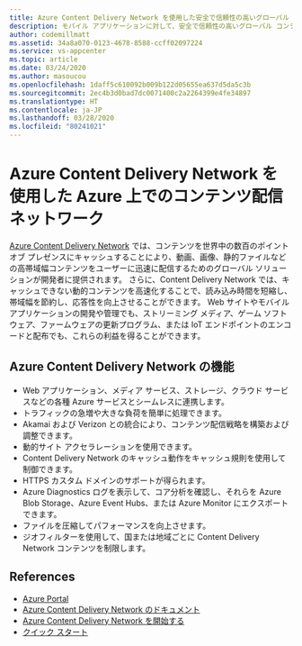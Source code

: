 ```yaml
---
title: Azure Content Delivery Network を使用した安全で信頼性の高いグローバル コンテンツ配信と高速化
description: モバイル アプリケーションに対して、安全で信頼性の高いグローバル コンテンツ配信を作成するためのサービスについて説明します。
author: codemillmatt
ms.assetid: 34a8a070-0123-4678-8588-ccff02097224
ms.service: vs-appcenter
ms.topic: article
ms.date: 03/24/2020
ms.author: masoucou
ms.openlocfilehash: 1daff5c610092b009b122d05655ea637d5da5c3b
ms.sourcegitcommit: 2ec4b3d0bad7dc0071400c2a2264399e4fe34897
ms.translationtype: HT
ms.contentlocale: ja-JP
ms.lasthandoff: 03/28/2020
ms.locfileid: "80241021"
---
```

# <a name="content-delivery-network-on-azure-with-azure-content-delivery-network"></a>Azure Content Delivery Network を使用した Azure 上でのコンテンツ配信ネットワーク
[Azure Content Delivery Network](https://azure.microsoft.com/services/cdn/) では、コンテンツを世界中の数百のポイント オブ プレゼンスにキャッシュすることにより、動画、画像、静的ファイルなどの高帯域幅コンテンツをユーザーに迅速に配信するためのグローバル ソリューションが開発者に提供されます。 さらに、Content Delivery Network では、キャッシュできない動的コンテンツを高速化することで、読み込み時間を短縮し、帯域幅を節約し、応答性を向上させることができます。 Web サイトやモバイル アプリケーションの開発や管理でも、ストリーミング メディア、ゲーム ソフトウェア、ファームウェアの更新プログラム、または IoT エンドポイントのエンコードと配布でも、これらの利益を得ることができます。

## <a name="azure-content-delivery-network-features"></a>Azure Content Delivery Network の機能
  - Web アプリケーション、メディア サービス、ストレージ、クラウド サービスなどの各種 Azure サービスとシームレスに連携します。
  - トラフィックの急増や大きな負荷を簡単に処理できます。
  - Akamai および Verizon との統合により、コンテンツ配信戦略を構築および調整できます。
  - 動的サイト アクセラレーションを使用できます。
  - Content Delivery Network のキャッシュ動作をキャッシュ規則を使用して制御できます。
  - HTTPS カスタム ドメインのサポートが得られます。
  - Azure Diagnostics ログを表示して、コア分析を確認し、それらを Azure Blob Storage、Azure Event Hubs、または Azure Monitor にエクスポートできます。
  - ファイルを圧縮してパフォーマンスを向上させます。
  - ジオフィルターを使用して、国または地域ごとに Content Delivery Network コンテンツを制限します。

## <a name="references"></a>References
  - [Azure Portal](https://portal.azure.com)
  - [Azure Content Delivery Network のドキュメント](/azure/cdn/)
  - [Azure Content Delivery Network を開始する](/azure/cdn/cdn-create-new-endpoint)
  - [クイック スタート](/azure/cdn/cdn-create-new-endpoint)

